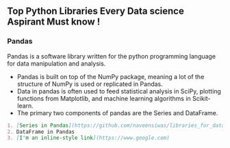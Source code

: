 ## Top Python Libraries Every Data science Aspirant Must know !


### Pandas

Pandas is a software library written for the python programming language for data manipulation and analysis.

- Pandas is built on top of the NumPy package, meaning a lot of the structure of NumPy is used or replicated in Pandas.
- Data in pandas is often used to feed statistical analysis in SciPy, plotting functions from Matplotlib, and machine learning algorithms in Scikit-learn.
- The primary two components of pandas are the Series and DataFrame.

```markdown
1. [Series in Pandas](https://github.com/naveensiwas/libraries_for_data_science/blob/develop/pandas/1.pandas_series_and_dataframe.ipynb)
2. DataFrame in Pandas
3. [I'm an inline-style link](https://www.google.com)
```
